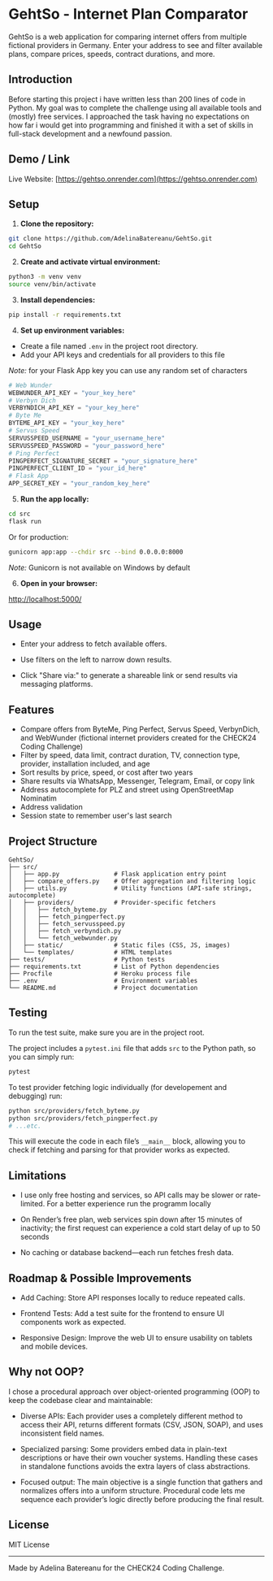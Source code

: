 # GehtSo - Internet Plan Comparator

GehtSo is a web application for comparing internet offers from multiple fictional providers in Germany. Enter your address to see and filter available plans, compare prices, speeds, contract durations, and more.

## Introduction

Before starting this project i have written less than 200 lines of code in Python. My goal was to complete the challenge using all available tools and (mostly) free services. I approached the task having no expectations on how far i would get into programming and finished it with a set of skills in full-stack development and a newfound passion.

## Demo / Link

Live Website: [https://gehtso.onrender.com](https://gehtso.onrender.com)

## Setup

1. **Clone the repository:**

```bash
git clone https://github.com/AdelinaBatereanu/GehtSo.git
cd GehtSo
```

2. **Create and activate virtual environment:**

```bash
python3 -m venv venv
source venv/bin/activate
```

3. **Install dependencies:**

```bash
pip install -r requirements.txt
```

4. **Set up environment variables:**

- Create a file named `.env` in the project root directory.
- Add your API keys and credentials for all providers to this file

*Note:* for your Flask App key you can use any random set of characters

```python
# Web Wunder
WEBWUNDER_API_KEY = "your_key_here"
# Verbyn Dich
VERBYNDICH_API_KEY = "your_key_here"
# Byte Me
BYTEME_API_KEY = "your_key_here"
# Servus Speed
SERVUSSPEED_USERNAME = "your_username_here"
SERVUSSPEED_PASSWORD = "your_password_here"
# Ping Perfect
PINGPERFECT_SIGNATURE_SECRET = "your_signature_here"
PINGPERFECT_CLIENT_ID = "your_id_here"
# Flask App
APP_SECRET_KEY = "your_random_key_here"
```

5. **Run the app locally:**

```bash
cd src
flask run
```

Or for production:

```bash
gunicorn app:app --chdir src --bind 0.0.0.0:8000
```

*Note:* Gunicorn is not available on Windows by default

6. **Open in your browser:**

[http://localhost:5000/](http://localhost:5000/)

## Usage

- Enter your address to fetch available offers.

- Use filters on the left to narrow down results.

- Click "Share via:" to generate a shareable link or send results via messaging platforms.

## Features

- Compare offers from ByteMe, Ping Perfect, Servus Speed, VerbynDich, and WebWunder (fictional internet providers created for the CHECK24 Coding Challenge)
- Filter by speed, data limit, contract duration, TV, connection type, provider, installation included, and age
- Sort results by price, speed, or cost after two years
- Share results via WhatsApp, Messenger, Telegram, Email, or copy link
- Address autocomplete for PLZ and street using OpenStreetMap Nominatim
- Address validation
- Session state to remember user's last search

## Project Structure

```plaintext
GehtSo/
├── src/
│   ├── app.py               # Flask application entry point
│   ├── compare_offers.py    # Offer aggregation and filtering logic
│   ├── utils.py             # Utility functions (API-safe strings, autocomplete)
│   ├── providers/           # Provider-specific fetchers
│   │   ├── fetch_byteme.py
│   │   ├── fetch_pingperfect.py
│   │   ├── fetch_servusspeed.py
│   │   ├── fetch_verbyndich.py
│   │   └── fetch_webwunder.py
│   ├── static/              # Static files (CSS, JS, images)
│   └── templates/           # HTML templates
├── tests/                   # Python tests
├── requirements.txt         # List of Python dependencies
├── Procfile                 # Heroku process file
├── .env                     # Environment variables
└── README.md                # Project documentation 
```

## Testing

To run the test suite, make sure you are in the project root.
  
The project includes a `pytest.ini` file that adds `src` to the Python path, so you can simply run:

```bash
pytest
```

To test provider fetching logic individually (for developement and debugging) run:

```bash
python src/providers/fetch_byteme.py
python src/providers/fetch_pingperfect.py
# ...etc.
```

This will execute the code in each file’s `__main__` block, allowing you to check if fetching and parsing for that provider works as expected.

## Limitations

- I use only free hosting and services, so API calls may be slower or rate-limited. For a better experience run the programm locally

- On Render’s free plan, web services spin down after 15 minutes of inactivity; the first request can experience a cold start delay of up to 50 seconds

- No caching or database backend—each run fetches fresh data.

## Roadmap & Possible Improvements

- Add Caching: Store API responses locally to reduce repeated calls.

- Frontend Tests: Add a test suite for the frontend to ensure UI components work as expected.

- Responsive Design: Improve the web UI to ensure usability on tablets and mobile devices.

## Why not OOP?

I chose a procedural approach over object-oriented programming (OOP) to keep the codebase clear and maintainable:

- Diverse APIs: Each provider uses a completely different method to access their API, returns different formats (CSV, JSON, SOAP), and uses inconsistent field names.

- Specialized parsing: Some providers embed data in plain-text descriptions or have their own voucher systems. Handling these cases in standalone functions avoids the extra layers of class abstractions.

- Focused output: The main objective is a single function that gathers and normalizes offers into a uniform structure. Procedural code lets me sequence each provider’s logic directly before producing the final result.

## License

MIT License

___
Made by Adelina Batereanu for the CHECK24 Coding Challenge.
